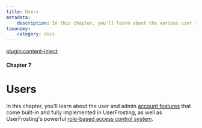 ```yaml
---
title: Users
metadata:
    description: In this chapter, you'll learn about the various user account features that come built-in and fully implemented in UserFrosting.
taxonomy:
    category: docs
---
```

[plugin:content-inject](/modular/_update5.0)

#### Chapter 7

# Users

In this chapter, you'll learn about the user and admin [account features](/users/user-accounts) that come built-in and fully implemented in UserFrosting, as well as UserFrosting's powerful [role-based access control system](/users/access-control).
